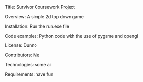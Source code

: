Title: Survivor Coursework Project
 
Overview: A simple 2d top down game
 
Installation: Run the run.exe file
 
Code examples: Python code with the use of pygame and opengl 
 
License: Dunno 
 
Contributors: Me
 
Technologies: some ai
 
Requirements: have fun
